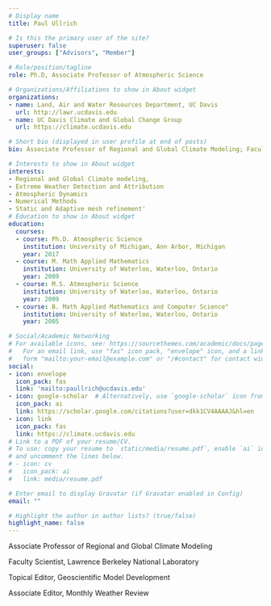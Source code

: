 ```yaml
---
# Display name
title: Paul Ullrich

# Is this the primary user of the site?
superuser: false
user_groups: ["Advisors", "Member"]

# Role/position/tagline
role: Ph.D, Associate Professor of Atmospheric Science

# Organizations/Affiliations to show in About widget
organizations:
- name: Land, Air and Water Resources Department, UC Davis
  url: http://lawr.ucdavis.edu
- name: UC Davis Climate and Global Change Group
  url: https://climate.ucdavis.edu

# Short bio (displayed in user profile at end of posts)
bio: Associate Professor of Regional and Global Climate Modeling; Faculty Scientist, Lawrence Berkeley National Laboratory; Topical Editor, Geoscientific Model Development; Associate Editor, Monthly Weather Review

# Interests to show in About widget
interests:
- Regional and Global Climate modeling,
- Extreme Weather Detection and Attribution
- Atmospheric Dynamics
- Numerical Methods
- Static and Adaptive mesh refinement'
# Education to show in About widget
education:
  courses:
  - course: Ph.D. Atmospheric Science
    institution: University of Michigan, Ann Arbor, Michigan
    year: 2017
  - course: M. Math Applied Mathematics
    institution: University of Waterloo, Waterloo, Ontario
    year: 2009
  - course: M.S. Atmospheric Science
    institution: University of Waterloo, Waterloo, Ontario
    year: 2009
  - course: B. Math Applied Mathematics and Computer Science"
    institution: University of Waterloo, Waterloo, Ontario
    year: 2005

# Social/Academic Networking
# For available icons, see: https://sourcethemes.com/academic/docs/page-builder/#icons
#   For an email link, use "fas" icon pack, "envelope" icon, and a link in the
#   form "mailto:your-email@example.com" or "/#contact" for contact widget.
social:
- icon: envelope
  icon_pack: fas
  link: 'mailto:paullrich@ucdavis.edu'
- icon: google-scholar  # Alternatively, use `google-scholar` icon from `ai` icon pack
  icon_pack: ai
  link: https://scholar.google.com/citations?user=dkk1CV4AAAAJ&hl=en
- icon: link
  icon_pack: fas
  link: https://climate.ucdavis.edu
# Link to a PDF of your resume/CV.
# To use: copy your resume to `static/media/resume.pdf`, enable `ai` icons in `params.toml`,
# and uncomment the lines below.
# - icon: cv
#   icon_pack: ai
#   link: media/resume.pdf

# Enter email to display Gravatar (if Gravatar enabled in Config)
email: ""

# Highlight the author in author lists? (true/false)
highlight_name: false
---
```


Associate Professor of Regional and Global Climate Modeling

Faculty Scientist, Lawrence Berkeley National Laboratory

Topical Editor, Geoscientific Model Development

Associate Editor, Monthly Weather Review
